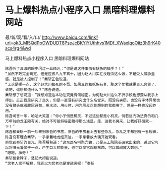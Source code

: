 # 马上爆料热点小程序入口 黑暗料理爆料网站

最/新/观/看/入/口/ http://www.baidu.com/link?url=ok3_Ml5QdPpOWDUDT8PseJcBKYiYUthhvs1MDf_XWaxIqoOiiz3h9rK40scs4rg4&wd

马上爆料热点小程序入口 黑暗料理爆料网站
 
    陈吾听了浑浊的眼中闪过一丝精光：“你是说这件事情有妖族的插手？！”
    “虽然不敢完全确定，但是应该八九不离十，因为赵大川实在没理由这么做，不是受人威胁蛊惑，就是被人控制了！”秦斩正色说道。
    “无论是哪一点，这个赵大川都死的不冤。如果真的和妖族有关，那这个忙我就更责无旁贷了，说吧，你想知道什么？”陈吾说道。
    秦斩想了想说道：“我想知道这本功法究竟有何秘密，为何赵大川这么不折手段也想要从我手上得到。反正我是研究了良久，但是一直没有研究出什么名堂来，既没有夹层，也没有字体异常也没有藏头或者藏尾诗句，用水浇，用火烤，用光照反正能想到的我都用了，但是一样也没起作用。”
    陈吾闻言一乐，哈哈大笑道：“你小子倒是机灵，不过这些都是小机灵，倘若这门功法真的和几万年前的龙王殿有关，绝对不可能将秘密藏得那么浅显。走，进我书房来，让我好好研究一下！”
    陈吾和秦斩一前一后来到陈吾的书房，陈吾的书房看上去有些杂乱，杂乱之中却别有一番规律，陈吾没有理会秦斩，一手拿着地龙经真迹，一手拿着放大镜开始观看。
    察觉到秦斩的目光，陈吾解释道：“这东西名叫聚光镜，乃是天工院院长研究出来的，透过它可以将阳光凝聚于一点，产生巨大的能量，也可以拿它观察东西，可以瞬间放大数倍。”
    “嗯嗯，神奇！”
    秦斩梗着脖子，竖起大拇指说道。
    “您老人家不解释，我还以为您老也是穿越客呢！”秦斩
